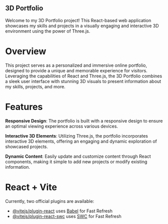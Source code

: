 ## 3D Portfolio
Welcome to my 3D Portfolio project! This React-based web application showcases my skills and projects in a visually engaging and interactive 3D environment using the power of Three.js.

# Overview
This project serves as a personalized and immersive online portfolio, designed to provide a unique and memorable experience for visitors. Leveraging the capabilities of React and Three.js, the 3D Portfolio combines a sleek user interface with stunning 3D visuals to present information about my skills, projects, and more.

# Features
**Responsive Design**: The portfolio is built with a responsive design to ensure an optimal viewing experience across various devices.

**Interactive 3D Elements**: Utilizing Three.js, the portfolio incorporates interactive 3D elements, offering an engaging and dynamic exploration of showcased projects.

**Dynamic Content**: Easily update and customize content through React components, making it simple to add new projects or modify existing information.

# React + Vite
Currently, two official plugins are available:

- [@vitejs/plugin-react](https://github.com/vitejs/vite-plugin-react/blob/main/packages/plugin-react/README.md) uses [Babel](https://babeljs.io/) for Fast Refresh
- [@vitejs/plugin-react-swc](https://github.com/vitejs/vite-plugin-react-swc) uses [SWC](https://swc.rs/) for Fast Refresh
